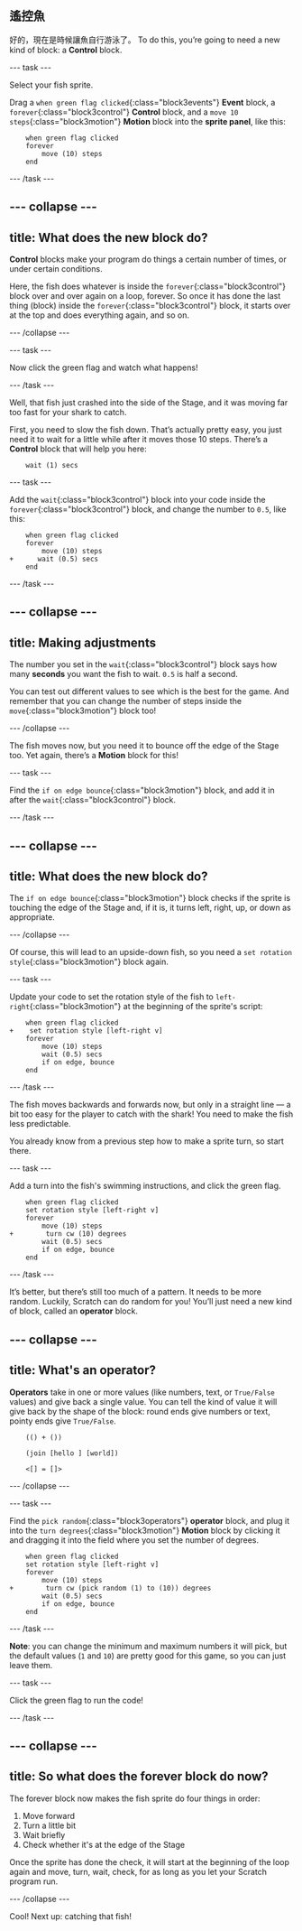 ## 遙控魚

好的，現在是時候讓魚自行游泳了。 To do this, you’re going to need a new kind of block: a **Control** block.

\--- task \---

Select your fish sprite.

Drag a `when green flag clicked`{:class="block3events"} **Event** block, a `forever`{:class="block3control"} **Control** block, and a `move 10 steps`{:class="block3motion"} **Motion** block into the **sprite panel**, like this:

```blocks3
    when green flag clicked
    forever
        move (10) steps
    end
```

\--- /task \---

## \--- collapse \---

## title: What does the new block do?

**Control** blocks make your program do things a certain number of times, or under certain conditions.

Here, the fish does whatever is inside the `forever`{:class="block3control"} block over and over again on a loop, forever. So once it has done the last thing (block) inside the `forever`{:class="block3control"} block, it starts over at the top and does everything again, and so on.

\--- /collapse \---

\--- task \---

Now click the green flag and watch what happens!

\--- /task \---

Well, that fish just crashed into the side of the Stage, and it was moving far too fast for your shark to catch.

First, you need to slow the fish down. That’s actually pretty easy, you just need it to wait for a little while after it moves those 10 steps. There’s a **Control** block that will help you here:

```blocks3
    wait (1) secs
```

\--- task \---

Add the `wait`{:class="block3control"} block into your code inside the `forever`{:class="block3control"} block, and change the number to `0.5`, like this:

```blocks3
    when green flag clicked
    forever
        move (10) steps
+      wait (0.5) secs
    end
```

\--- /task \---

## \--- collapse \---

## title: Making adjustments

The number you set in the `wait`{:class="block3control"} block says how many **seconds** you want the fish to wait. `0.5` is half a second.

You can test out different values to see which is the best for the game. And remember that you can change the number of steps inside the `move`{:class="block3motion"} block too!

\--- /collapse \---

The fish moves now, but you need it to bounce off the edge of the Stage too. Yet again, there’s a **Motion** block for this!

\--- task \---

Find the `if on edge bounce`{:class="block3motion"} block, and add it in after the `wait`{:class="block3control"} block.

\--- /task \---

## \--- collapse \---

## title: What does the new block do?

The `if on edge bounce`{:class="block3motion"} block checks if the sprite is touching the edge of the Stage and, if it is, it turns left, right, up, or down as appropriate.

\--- /collapse \---

Of course, this will lead to an upside-down fish, so you need a `set rotation style`{:class="block3motion"} block again.

\--- task \---

Update your code to set the rotation style of the fish to `left-right`{:class="block3motion"} at the beginning of the sprite's script:

```blocks3
    when green flag clicked
+    set rotation style [left-right v]
    forever
        move (10) steps
        wait (0.5) secs
        if on edge, bounce
    end
```

\--- /task \---

The fish moves backwards and forwards now, but only in a straight line — a bit too easy for the player to catch with the shark! You need to make the fish less predictable.

You already know from a previous step how to make a sprite turn, so start there.

\--- task \---

Add a turn into the fish's swimming instructions, and click the green flag.

```blocks3
    when green flag clicked
    set rotation style [left-right v]
    forever
        move (10) steps
+        turn cw (10) degrees
        wait (0.5) secs
        if on edge, bounce
    end
```

\--- /task \---

It’s better, but there’s still too much of a pattern. It needs to be more random. Luckily, Scratch can do random for you! You’ll just need a new kind of block, called an **operator** block.

## \--- collapse \---

## title: What's an operator?

**Operators** take in one or more values (like numbers, text, or `True/False` values) and give back a single value. You can tell the kind of value it will give back by the shape of the block: round ends give numbers or text, pointy ends give `True/False`.

```blocks3
    (() + ())

    (join [hello ] [world])

    <[] = []>
```

\--- /collapse \---

\--- task \---

Find the `pick random`{:class="block3operators"} **operator** block, and plug it into the `turn degrees`{:class="block3motion"} **Motion** block by clicking it and dragging it into the field where you set the number of degrees.

```blocks3
    when green flag clicked
    set rotation style [left-right v]
    forever 
        move (10) steps
+        turn cw (pick random (1) to (10)) degrees
        wait (0.5) secs
        if on edge, bounce
    end
```

\--- /task \---

**Note**: you can change the minimum and maximum numbers it will pick, but the default values (`1` and `10`) are pretty good for this game, so you can just leave them.

\--- task \---

Click the green flag to run the code!

\--- /task \---

## \--- collapse \---

## title: So what does the forever block do now?

The forever block now makes the fish sprite do four things in order:

1. Move forward
2. Turn a little bit
3. Wait briefly
4. Check whether it's at the edge of the Stage

Once the sprite has done the check, it will start at the beginning of the loop again and move, turn, wait, check, for as long as you let your Scratch program run.

\--- /collapse \---

Cool! Next up: catching that fish!